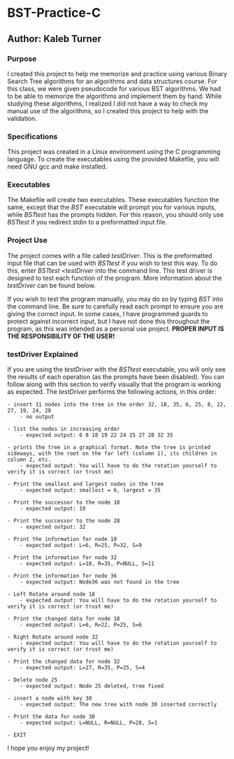 # BST-Practice-C
## Author: Kaleb Turner
### Purpose  
I created this project to help me memorize and practice using various Binary Search Tree algorithms for an algorithms and data structures course. For this class, we were given pseudocode for various BST algorithms. We had to be able to memorize the algorithms and implement them by hand. While studying these algorithms, I realized I did not have a way to check my manual use of the algorithms, so I created this project to help with the validation.  
### Specifications
This project was created in a Linux environment using the C programming language. To create the executables using the provided Makefile, you will need GNU gcc and make installed.
### Executables
The Makefile will create two executables. These executables function the same, except that the *BST* executable will prompt you for various inputs, while *BSTtest* has the prompts hidden. For this reason, you should only use *BSTtest* if you redirect stdin to a preformatted input file.
### Project Use
The project comes with a file called *testDriver*. This is the preformatted input file that can be used with *BSTtest* if you wish to test this way. To do this, enter *BSTtest <testDriver* into the command line. This test driver is designed to test each function of the program. More information about the *testDriver* can be found below.

If you wish to test the program manually, you may do so by typing *BST* into the command line. Be sure to carefully read each prompt to ensure you are giving the correct input. In some cases, I have programmed guards to protect against incorrect input, but I have not done this throughout the program, as this was intended as a personal use project. **PROPER INPUT IS THE RESPONSIBILITY OF THE USER!** 

### testDriver Explained
If you are using the *testDriver* with the *BSTtest* executable, you will only see the results of each operation (as the prompts have been disabled). You can follow along with this section to verify visually that the program is working as expected.
The *testDriver* performs the following actions, in this order:  

	- insert 11 nodes into the tree in the order 32, 18, 35, 6, 25, 8, 22, 27, 19, 24, 28
		- no output
		
	- list the nodes in increasing order
		- expected output: 6 8 18 19 22 24 25 27 28 32 35
		
	- prints the tree in a graphical format. Note the tree is printed sideways, with the root on the far left (column 1), its children in column 2, etc.
		- expected output: You will have to do the rotation yourself to verify it is correct (or trust me)
		
	- Print the smallest and largest nodes in the tree
		- expected output: smallest = 6, largest = 35
		
	- Print the successor to the node 18
		- expected output: 19
		
	- Print the successor to the node 28
		- expected output: 32
		
	- Print the information for node 18
		- expected output: L=6, R=25, P=32, S=9
		
	- Print the information for node 32
		- expected output: L=18, R=35, P=NULL, S=11
		
	- Print the information for node 36
		- expected output: Node36 was not found in the tree
		
	- Left Rotate around node 18
		- expected output: You will have to do the rotation yourself to verify it is correct (or trust me)
		
	- Print the changed data for node 18
		- expected output: L=6, R=22, P=25, S=6
		
	- Right Rotate around node 32
		- expected output: You will have to do the rotation yourself to verify it is correct (or trust me)
		
	- Print the changed data for node 32
		- expected output: L=27, R=35, P=25, S=4
		
	- Delete node 25
		- expected output: Node 25 deleted, tree fixed 
		
	- insert a node with key 30
		- expected output: The new tree with node 30 inserted correctly
		
	- Print the data for node 30
		- expected output: L=NULL, R=NULL, P=28, S=1
		
	- EXIT
	
	
I hope you enjoy my project!
